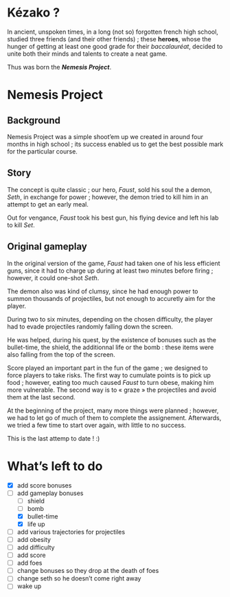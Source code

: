 # Kézako ?

In ancient, unspoken times, in a long (not so) forgotten french high school, studied three friends (and their other friends) ; these **heroes**, whose the hunger of getting at least one good grade for their *baccalauréat*, decided to unite both their minds and talents to create a neat game.

Thus was born the ***Nemesis Project***.

# Nemesis Project

## Background 

Nemesis Project was a simple shoot’em up we created in around four months in high school ; its success enabled us to get the best possible mark for the particular course.

## Story

The concept is quite classic ; our hero, *Faust*, sold his soul the a demon, *Seth*, in exchange for power ; however, the demon tried to kill him in an attempt to get an early meal.

Out for vengance, *Faust* took his best gun, his flying device and left his lab to kill *Set*.

## Original gameplay

In the original version of the game, *Faust* had taken one of his less efficient guns, since it had to charge up during at least two minutes before firing ; however, it could one-shot *Seth*. 

The demon also was kind of clumsy, since he had enough power to summon thousands of projectiles, but not enough to accuretly aim for the player.

During two to six minutes, depending on the chosen difficulty, the player had to evade projectiles randomly falling down the screen.

He was helped, during his quest, by the existence of bonuses such as the bullet-time, the shield, the additionnal life or the bomb : these items were also falling from the top of the screen.

Score played an important part in the fun of the game ; we designed to force players to take risks. The first way to cumulate points is to pick up food ; however, eating too much caused *Faust* to turn obese, making him more vulnerable. The second way is to « graze » the projectiles and avoid them at the last second.

At the beginning of the project, many more things were planned ; however, we had to let go of much of them to complete the assignement. Afterwards, we tried a few time to start over again, with little to no success.

This is the last attemp to date ! :)

# What’s left to do

- [x] add score bonuses
- [ ] add gameplay bonuses
  - [ ] shield
  - [ ] bomb
  - [x] bullet-time
  - [x] life up
- [ ] add various trajectories for projectiles
- [ ] add obesity
- [ ] add difficulty
- [ ] add score
- [ ] add foes
- [ ] change bonuses so they drop at the death of foes
- [ ] change seth so he doesn’t come right away
- [ ] wake up